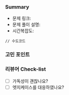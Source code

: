 ### Summary

- 문제 링크:
- 문제 풀이 설명:
- 시간복잡도:

```
// 수도코드
```

### 고민 포인트

### 리뷰어 Check-list

- [ ] 가독성이 괜찮나요?
- [ ] 엣지케이스를 대응하였나요?
